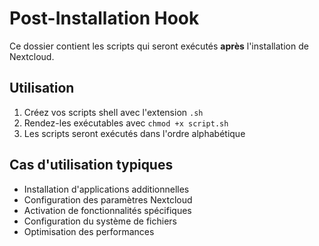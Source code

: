 # Post-Installation Hook

Ce dossier contient les scripts qui seront exécutés **après** l'installation de Nextcloud.

## Utilisation

1. Créez vos scripts shell avec l'extension `.sh`
2. Rendez-les exécutables avec `chmod +x script.sh`
3. Les scripts seront exécutés dans l'ordre alphabétique

## Cas d'utilisation typiques

- Installation d'applications additionnelles
- Configuration des paramètres Nextcloud
- Activation de fonctionnalités spécifiques
- Configuration du système de fichiers
- Optimisation des performances

